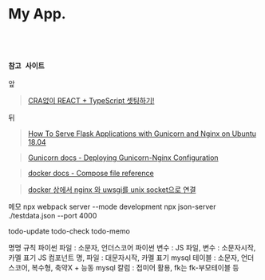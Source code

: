 # My App.

<br/><br/>

### `참고 사이트 `

앞

> <a href="https://chanyeong.com/blog/post/7">CRA없이 REACT + TypeScript 셋팅하기!</a>

뒤

> <a href="https://www.digitalocean.com/community/tutorials/how-to-serve-flask-applications-with-gunicorn-and-nginx-on-ubuntu-18-04">How To Serve Flask Applications with Gunicorn and Nginx on Ubuntu 18.04</a>

> <a href="https://docs.gunicorn.org/en/stable/deploy.html">Gunicorn docs - Deploying Gunicorn-Nginx Configuration</a>

> <a href="https://docs.docker.com/compose/compose-file/compose-file-v3/">docker docs - Compose file reference</a>

> <a href="https://m.blog.naver.com/parkjy76/221570301844">docker 상에서 nginx 와 uwsgi를 unix socket으로 연결</a>

메모
npx webpack server --mode development
npx json-server ./testdata.json --port 4000

todo-update
todo-check
todo-memo

명명 규칙
파이썬 파일 : 소문자, 언더스코어
파이썬 변수 :
JS 파일, 변수 : 소문자시작, 카멜 표기
JS 컴포넌트 명, 파일 : 대문자시작, 카멜 표기
mysql 테이블 : 소문자, 언더스코어, 복수형, 축약X + 능동
mysql 칼럼 : 접미어 활용, fk는 fk-부모테이블 등

